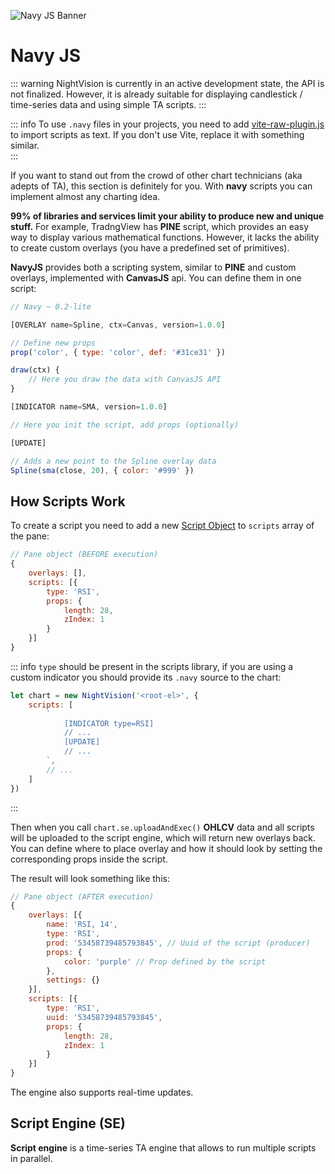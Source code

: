 
![Navy JS Banner](/navy-js.png)

# Navy JS

::: warning
NightVision is currently in an active development state, the API is not finalized. However, it is already suitable for displaying candlestick / time-series data and using simple TA scripts.
:::

::: info 
To use `.navy` files in your projects, you need to add [vite-raw-plugin.js](https://github.com/calloo/night-vision-ext/blob/a089ce451f5226b0c5e1c39435cc50ff9c5d3842/vite/vite-raw-plugin.js#L1) to import scripts as text. If you don't use Vite, replace it with something similar.  
:::

If you want to stand out from the crowd of other chart technicians (aka adepts of TA), this section is definitely for you. With **navy** scripts you can implement almost any charting idea.

**99% of libraries and services limit your ability to produce new and unique stuff.** For example, TradngView has **PINE** script, which provides an easy way to display various mathematical functions. However, it lacks the ability to create custom overlays (you have a predefined set of primitives).

**NavyJS** provides both a scripting system, similar to **PINE** and custom overlays, implemented with **CanvasJS** api. You can define them in one script:


```js
// Navy ~ 0.2-lite

[OVERLAY name=Spline, ctx=Canvas, version=1.0.0]

// Define new props
prop('color', { type: 'color', def: '#31ce31' })

draw(ctx) {
    // Here you draw the data with CanvasJS API
}

[INDICATOR name=SMA, version=1.0.0]

// Here you init the script, add props (optionally)

[UPDATE]

// Adds a new point to the Spline overlay data
Spline(sma(close, 20), { color: '#999' })
```    

## How Scripts Work

To create a script you need to add a new [Script Object](/night-vision-ext/guide/data-struct/script-object.html) to `scripts` array of the pane:

```js
// Pane object (BEFORE execution)
{
    overlays: [],
    scripts: [{
        type: 'RSI',
        props: {
            length: 28,
            zIndex: 1
        }
    }]
}
```  

::: info
`type` should be present in the scripts library, if you are using a custom indicator you should provide its `.navy` source to the chart:
```js
let chart = new NightVision('<root-el>', {
    scripts: [
        `
            [INDICATOR type=RSI]
            // ...
            [UPDATE]
            // ...
        `,
        // ...
    ]
})
```
:::

Then when you call `chart.se.uploadAndExec()` **OHLCV** data and all scripts will be uploaded to the script engine, which will return new overlays back. You can define where to place overlay and how it should look by setting the corresponding props inside the script.

The result will look something like this:

```js
// Pane object (AFTER execution)
{
    overlays: [{
        name: 'RSI, 14',
        type: 'RSI',
        prod: '53458739485793845', // Uuid of the script (producer)
        props: {
            color: 'purple' // Prop defined by the script
        },
        settings: {}
    }],
    scripts: [{
        type: 'RSI',
        uuid: '53458739485793845',
        props: {
            length: 28,
            zIndex: 1
        }
    }]
}
```  

The engine also supports real-time updates.   

## Script Engine (SE)

**Script engine** is a time-series TA engine that allows to run multiple scripts in parallel.

